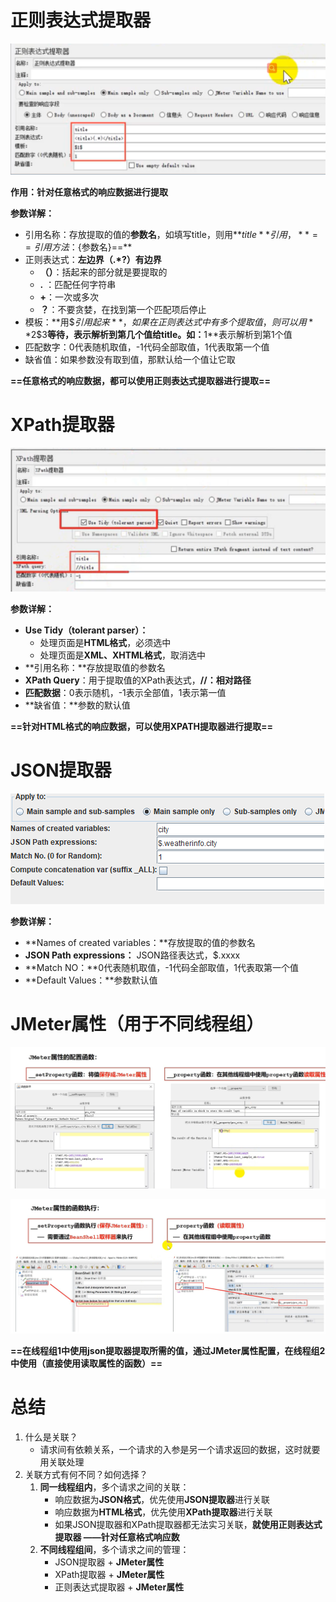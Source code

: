 # 正则表达式提取器

![image-20220625165955493](https://raw.githubusercontent.com/wongzz0019/blog/master/JMeter/img/image-20220625165955493.png)

**作用：针对任意格式的响应数据进行提取**

**参数详解：**

- 引用名称：存放提取的值的**参数名**，如填写title，则用**${title}**引用，**==引用方法：${参数名}==**
- 正则表达式：**左边界（.*?）有边界**
  - **（）**：括起来的部分就是要提取的
  - **.** ：匹配任何字符串
  - **+**：一次或多次
  - **？**：不要贪婪，在找到第一个匹配项后停止
- 模板：**用$$引用起来**，如果在正则表达式中有多个提取值，则可以用 **$2$$3$**等待，表示解析到第几个值给title。如：**$1$**表示解析到第1个值
- 匹配数字：0代表随机取值，-1代码全部取值，1代表取第一个值
- 缺省值：如果参数没有取到值，那默认给一个值让它取

**==任意格式的响应数据，都可以使用正则表达式提取器进行提取==**



# XPath提取器

![image-20220625171327010](https://raw.githubusercontent.com/wongzz0019/blog/master/JMeter/img/image-20220625171327010.png)

**参数详解：**

- **Use Tidy（tolerant parser）：**
  - 处理页面是**HTML格式**，必须选中
  - 处理页面是**XML、XHTML格式**，取消选中
- **引用名称：**存放提取值的参数名
- **XPath Query**：用于提取值的XPath表达式，**//：相对路径**
- **匹配数据**：0表示随机，-1表示全部值，1表示第一值
- **缺省值：**参数的默认值

**==针对HTML格式的响应数据，可以使用XPATH提取器进行提取==**



# JSON提取器

![image-20220618221216042](https://raw.githubusercontent.com/wongzz0019/blog/master/JMeter/img/image-20220618221216042.png)

**参数详解：**

- **Names of created variables：**存放提取的值的参数名
- **JSON Path expressions：** JSON路径表达式，$.xxxx
- **Match NO：**0代表随机取值，-1代码全部取值，1代表取第一个值
- **Default Values：**参数默认值



# JMeter属性（用于不同线程组）

![image-20220618221506971](https://raw.githubusercontent.com/wongzz0019/blog/master/JMeter/img/image-20220618221506971.png)

![image-20220618221551138](https://raw.githubusercontent.com/wongzz0019/blog/master/JMeter/img/image-20220618221551138.png)

**==在线程组1中使用json提取器提取所需的值，通过JMeter属性配置，在线程组2中使用（直接使用读取属性的函数）==**



# 总结

1. 什么是关联？
   - 请求间有依赖关系，一个请求的入参是另一个请求返回的数据，这时就要用关联处理
2. 关联方式有何不同？如何选择？
   1. **同一线程组内**，多个请求之间的关联：
      - 响应数据为**JSON格式**，优先使用**JSON提取器**进行关联
      - 响应数据为**HTML格式**，优先使用**XPath提取器**进行关联
      - 如果JSON提取器和XPath提取器都无法实习关联，**就使用正则表达式提取器 ——针对任意格式响应数**
   2. **不同线程组间**，多个请求之间的管理：
      - JSON提取器 + **JMeter属性**
      - XPath提取器 + **JMeter属性**
      - 正则表达式提取器 + **JMeter属性**

